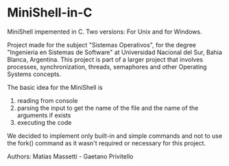 # MiniShell-in-C
MiniShell impemented in C. Two versions: For Unix and for Windows.

Project made for the subject "Sistemas Operativos", for the degree "Ingenieria en Sistemas de Software" at Universidad Nacional del Sur, Bahia Blanca, Argentina. This project is part of a larger project that involves processes, synchronization, threads, semaphores and other Operating Systems concepts.

The basic idea for the MiniShell is
1) reading from console 
2) parsing the input to get the name of the file and the name of the arguments if exists
3) executing the code

We decided to implement only built-in and simple commands and not to use the fork() command as it wasn't required or necessary for this project.

Authors: Matias Massetti - Gaetano Privitello
